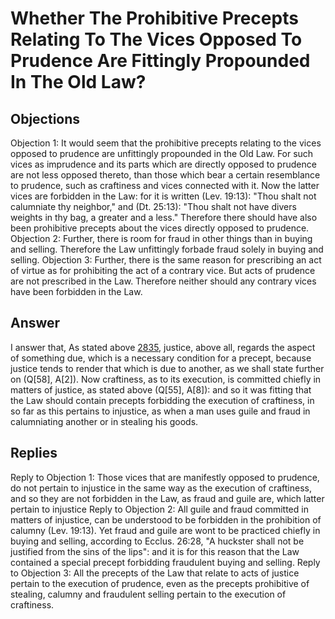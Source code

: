 # Whether The Prohibitive Precepts Relating To The Vices Opposed To Prudence Are Fittingly Propounded In The Old Law?
## Objections
Objection 1: It would seem that the prohibitive precepts relating to the vices opposed to prudence are unfittingly propounded in the Old Law. For such vices as imprudence and its parts which are directly opposed to prudence are not less opposed thereto, than those which bear a certain resemblance to prudence, such as craftiness and vices connected with it. Now the latter vices are forbidden in the Law: for it is written (Lev. 19:13): "Thou shalt not calumniate thy neighbor," and (Dt. 25:13): "Thou shalt not have divers weights in thy bag, a greater and a less." Therefore there should have also been prohibitive precepts about the vices directly opposed to prudence.
Objection 2: Further, there is room for fraud in other things than in buying and selling. Therefore the Law unfittingly forbade fraud solely in buying and selling.
Objection 3: Further, there is the same reason for prescribing an act of virtue as for prohibiting the act of a contrary vice. But acts of prudence are not prescribed in the Law. Therefore neither should any contrary vices have been forbidden in the Law.
## Answer

I answer that, As stated above [2835](A[1]), justice, above all, regards the aspect of something due, which is a necessary condition for a precept, because justice tends to render that which is due to another, as we shall state further on (Q[58], A[2]). Now craftiness, as to its execution, is committed chiefly in matters of justice, as stated above (Q[55], A[8]): and so it was fitting that the Law should contain precepts forbidding the execution of craftiness, in so far as this pertains to injustice, as when a man uses guile and fraud in calumniating another or in stealing his goods.
## Replies
Reply to Objection 1: Those vices that are manifestly opposed to prudence, do not pertain to injustice in the same way as the execution of craftiness, and so they are not forbidden in the Law, as fraud and guile are, which latter pertain to injustice
Reply to Objection 2: All guile and fraud committed in matters of injustice, can be understood to be forbidden in the prohibition of calumny (Lev. 19:13). Yet fraud and guile are wont to be practiced chiefly in buying and selling, according to Ecclus. 26:28, "A huckster shall not be justified from the sins of the lips": and it is for this reason that the Law contained a special precept forbidding fraudulent buying and selling.
Reply to Objection 3: All the precepts of the Law that relate to acts of justice pertain to the execution of prudence, even as the precepts prohibitive of stealing, calumny and fraudulent selling pertain to the execution of craftiness.